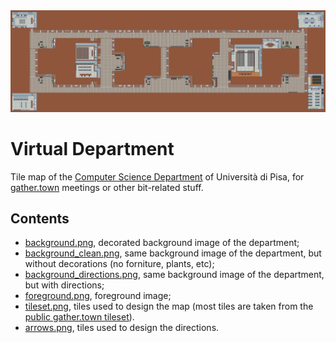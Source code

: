 <img src="background.png">

# Virtual Department
Tile map of the [Computer Science Department](https://di.unipi.it/virtual-tour/) of Università di Pisa, for [gather.town](https://gather.town/) meetings or other bit-related stuff.

## Contents

 * [background.png](/background.png), decorated background image of the department;
 * [background_clean.png](/background_clean.png), same background image of the department, but without decorations (no forniture, plants, etc);
 * [background_directions.png](/background_directions.png), same background image of the department, but with directions;
 * [foreground.png](/foreground.png), foreground image;
 * [tileset.png](/tileset.png), tiles used to design the map (most tiles are taken from the [public gather.town tileset](https://github.com/gathertown/mapmaking)).
 * [arrows.png](/arrows.png), tiles used to design the directions.
